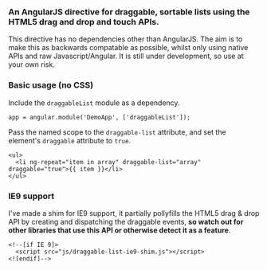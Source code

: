 ### An AngularJS directive for draggable, sortable lists using the HTML5 drag and drop and touch APIs.

This directive has no dependencies other than AngularJS. The aim is to make this as backwards compatable as possible, whilst only using native APIs and raw Javascript/Angular. It is still under development, so use at your own risk.

### Basic usage (no CSS)

Include the `draggableList` module as a dependency.

```
app = angular.module('DemoApp', ['draggableList']);
```

Pass the named scope to the `draggable-list` attribute, and set the element's `draggable` attribute to `true`.

```
<ul>
  <li ng-repeat="item in array" draggable-list="array" draggable="true">{{ item }}</li>
</ul>
```

### IE9 support

I've made a shim for IE9 support, it partially pollyfills the HTML5 drag & drop API by creating and dispatching the draggable events, __so watch out for other libraries that use this API or otherwise detect it as a feature__.

```
<!--[if IE 9]>
  <script src="js/draggable-list-ie9-shim.js"></script>
<![endif]-->
```
